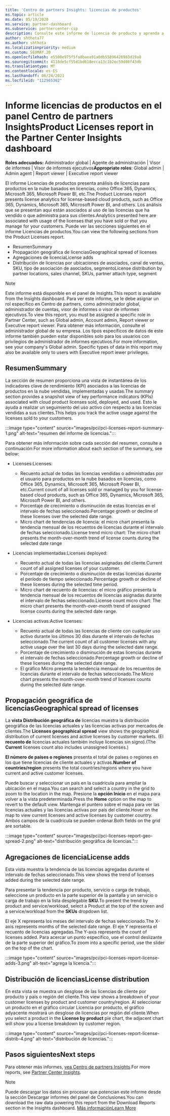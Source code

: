 ```yaml
---
title: 'Centro de partners Insights: licencias de productos'
ms.topic: article
ms.date: 05/19/2020
ms.service: partner-dashboard
ms.subservice: partnercenter-csp
description: Consulte este informe de licencia de producto y aprenda a mejorar con los productos en la nube basados en licencias que vende o administra para sus clientes.
author: shthota77
ms.author: shthota
ms.localizationpriority: medium
ms.custom: SEOMAY.20
ms.openlocfilehash: e5500e975f5fa8baea91a0db55896426983d19a8
ms.sourcegitcommit: 4118de5cf55d1bd618ecca13c1b2ec59d80f43db
ms.translationtype: MT
ms.contentlocale: es-ES
ms.lasthandoff: 06/24/2021
ms.locfileid: "112565362"
---
```

# <a name="product-licenses-report-in-the-partner-center-insights-dashboard"></a><span data-ttu-id="4705e-103">Informe licencias de productos en el panel Centro de partners Insights</span><span class="sxs-lookup"><span data-stu-id="4705e-103">Product Licenses report in the Partner Center Insights dashboard</span></span>

<span data-ttu-id="4705e-104">**Roles adecuados:** Administrador global | Agente de administración | Visor de informes | Visor de informes ejecutivos</span><span class="sxs-lookup"><span data-stu-id="4705e-104">**Appropriate roles**: Global admin | Admin agent | Report viewer | Executive report viewer</span></span>

<span data-ttu-id="4705e-105">El informe Licencias de productos presenta análisis de licencias para productos en la nube basados en licencias, como Office 365, Dynamics, Microsoft 365, Microsoft Power BI, etc.</span><span class="sxs-lookup"><span data-stu-id="4705e-105">The Product Licenses report presents license analytics for license-based cloud products, such as Office 365, Dynamics, Microsoft 365, Microsoft Power BI, and others.</span></span> <span data-ttu-id="4705e-106">Los análisis que se presentan aquí están asociados al uso de las licencias que ha vendido o que administra para sus clientes.</span><span class="sxs-lookup"><span data-stu-id="4705e-106">Analytics presented here are associated with usage of the licenses that you have sold or that you manage for your customers.</span></span> <span data-ttu-id="4705e-107">Puede ver las secciones siguientes en el informe Licencias de productos.</span><span class="sxs-lookup"><span data-stu-id="4705e-107">You can view the following sections from the Product Licenses report.</span></span>

- <span data-ttu-id="4705e-108">Resumen</span><span class="sxs-lookup"><span data-stu-id="4705e-108">Summary</span></span>
- <span data-ttu-id="4705e-109">Propagación geográfica de licencias</span><span class="sxs-lookup"><span data-stu-id="4705e-109">Geographical spread of licenses</span></span>
- <span data-ttu-id="4705e-110">Agregaciones de licencia</span><span class="sxs-lookup"><span data-stu-id="4705e-110">License adds</span></span>
- <span data-ttu-id="4705e-111">Distribución de licencias por ubicaciones de asociados, canal de ventas, SKU, tipo de asociación de asociados, segmento</span><span class="sxs-lookup"><span data-stu-id="4705e-111">License distribution by partner locations, sales channel, SKUs, partner attach type, segment</span></span>

 > [!NOTE]
 > <span data-ttu-id="4705e-112">Este informe está disponible en el panel de Insights.</span><span class="sxs-lookup"><span data-stu-id="4705e-112">This report is available from the Insights dashboard.</span></span> <span data-ttu-id="4705e-113">Para ver este informe, se le debe asignar un rol específico en Centro de partners, como administrador global, administrador de cuentas, visor de informes o visor de informes ejecutivos.</span><span class="sxs-lookup"><span data-stu-id="4705e-113">To view this report, you must be assigned a specific role in Partner Center, such as Global admin, Account admin, Report viewer or Executive report viewer.</span></span> <span data-ttu-id="4705e-114">Para obtener más información, consulte el administrador global de su empresa. Los tipos específicos de datos de este informe también pueden estar disponibles solo para los usuarios con privilegios de administrador de informes ejecutivos.</span><span class="sxs-lookup"><span data-stu-id="4705e-114">For more information, see your company's Global admin. Specific types of data in this report may also be available only to users with Executive report iewer privileges.</span></span>

## <a name="summary"></a><span data-ttu-id="4705e-115">Resumen</span><span class="sxs-lookup"><span data-stu-id="4705e-115">Summary</span></span>

<span data-ttu-id="4705e-116">La sección de resumen proporciona una vista de instantánea de los indicadores clave de rendimiento (KPI) asociados a las licencias de productos en la nube vendidas, implementadas y usadas.</span><span class="sxs-lookup"><span data-stu-id="4705e-116">The summary section provides a snapshot view of key performance indicators (KPIs) associated with cloud product licenses sold, deployed, and used.</span></span> <span data-ttu-id="4705e-117">Esto le ayuda a realizar un seguimiento del uso activo con respecto a las licencias vendidas a sus clientes.</span><span class="sxs-lookup"><span data-stu-id="4705e-117">This helps you track the active usage against the licenses sold to your customers.</span></span>

:::image type="content" source="images/pci/pci-licenses-report-summary-1.png" alt-text="resumen del informe de licencias.":::

<span data-ttu-id="4705e-119">Para obtener más información sobre cada sección del resumen, consulte a continuación:</span><span class="sxs-lookup"><span data-stu-id="4705e-119">For more information about each section of the summary, see below:</span></span>

- <span data-ttu-id="4705e-120">Licenses:</span><span class="sxs-lookup"><span data-stu-id="4705e-120">Licenses:</span></span> 
  - <span data-ttu-id="4705e-121">Recuento actual de todas las licencias vendidas o administradas por el usuario para productos en la nube basados en licencias, como Office 365, Dynamics, Microsoft 365, Microsoft Power BI, etc.</span><span class="sxs-lookup"><span data-stu-id="4705e-121">Current count of all licenses sold or managed by you for license-based cloud products, such as Office 365, Dynamics, Microsoft 365, Microsoft Power BI, and others.</span></span>
  - <span data-ttu-id="4705e-122">Porcentaje de crecimiento o disminución de estas licencias en el intervalo de fechas seleccionado.</span><span class="sxs-lookup"><span data-stu-id="4705e-122">Percentage growth or decline of these licenses over the selected date range.</span></span>
  - <span data-ttu-id="4705e-123">Micro chart de tendencias de licencia: el micro chart presenta la tendencia mensual de los recuentos de licencias durante el intervalo de fechas seleccionado.</span><span class="sxs-lookup"><span data-stu-id="4705e-123">License trend micro chart: The micro chart presents the month-over-month trend of license counts during the selected date range</span></span>

- <span data-ttu-id="4705e-124">Licencias implementadas:</span><span class="sxs-lookup"><span data-stu-id="4705e-124">Licenses deployed:</span></span>
  - <span data-ttu-id="4705e-125">Recuento actual de todas las licencias asignadas del cliente.</span><span class="sxs-lookup"><span data-stu-id="4705e-125">Current count of all assigned licenses of your customer.</span></span>
  - <span data-ttu-id="4705e-126">Porcentaje de crecimiento o disminución de estas licencias durante el período de tiempo seleccionado.</span><span class="sxs-lookup"><span data-stu-id="4705e-126">Percentage growth or decline of these licenses during the selected time period.</span></span>
  - <span data-ttu-id="4705e-127">Micro chart de recuento de licencias: el micro gráfico presenta la tendencia mensual de los recuentos de licencias asignadas durante el intervalo de fechas seleccionado.</span><span class="sxs-lookup"><span data-stu-id="4705e-127">License count micro chart: The micro chart presents the month-over-month trend of assigned license counts during the selected date range.</span></span>

- <span data-ttu-id="4705e-128">Licencias activas:</span><span class="sxs-lookup"><span data-stu-id="4705e-128">Active licenses:</span></span> 
  - <span data-ttu-id="4705e-129">Recuento actual de todas las licencias de cliente con cualquier uso activo durante los últimos 30 días durante el intervalo de fechas seleccionado.</span><span class="sxs-lookup"><span data-stu-id="4705e-129">The current count of all customer licenses with any active usage over the last 30 days during the selected date range.</span></span>
  - <span data-ttu-id="4705e-130">Porcentaje de crecimiento o disminución de estas licencias durante el intervalo de fechas seleccionado.</span><span class="sxs-lookup"><span data-stu-id="4705e-130">Percentage growth or decline of these licenses during the selected date range.</span></span>
  - <span data-ttu-id="4705e-131">El gráfico Micro presenta la tendencia mensual de los recuentos de licencias durante el intervalo de fechas seleccionado.</span><span class="sxs-lookup"><span data-stu-id="4705e-131">The Micro chart presents the month-over-month trend of licenses counts during the selected date range.</span></span>

## <a name="geographical-spread-of-licenses"></a><span data-ttu-id="4705e-132">Propagación geográfica de licencias</span><span class="sxs-lookup"><span data-stu-id="4705e-132">Geographical spread of licenses</span></span>

<span data-ttu-id="4705e-133">La **vista Distribución geográfica de** licencias muestra la distribución geográfica de las licencias actuales y las licencias activas por mercados de clientes.</span><span class="sxs-lookup"><span data-stu-id="4705e-133">The **Licenses geographical spread** view shows the geographical distribution of current licenses and active licenses by customer markets.</span></span> <span data-ttu-id="4705e-134">(El **recuento de** licencias actuales también incluye licencias sin signo).</span><span class="sxs-lookup"><span data-stu-id="4705e-134">(The **Current** licenses count also includes unassigned licenses.)</span></span>

<span data-ttu-id="4705e-135">**El número de países o regiones** presenta el total de países o regiones en los que tiene licencias de cliente actuales y activas.</span><span class="sxs-lookup"><span data-stu-id="4705e-135">**Number of countries/region** presents the total countries/regions where you have current and active customer licenses.</span></span>

<span data-ttu-id="4705e-136">Puede buscar y seleccionar un país en la cuadrícula para ampliar la ubicación en el mapa.</span><span class="sxs-lookup"><span data-stu-id="4705e-136">You can search and select a country in the grid to zoom to the location in the map.</span></span> <span data-ttu-id="4705e-137">Presione la **opción Inicio** en el mapa para volver a la vista predeterminada.</span><span class="sxs-lookup"><span data-stu-id="4705e-137">Press the **Home** option on the map to revert to the default view.</span></span> <span data-ttu-id="4705e-138">Mantenga el puntero sobre el mapa para ver las licencias actuales y las licencias activas por país del cliente.</span><span class="sxs-lookup"><span data-stu-id="4705e-138">Hover on the map to view current licenses and active licenses by customer country.</span></span> <span data-ttu-id="4705e-139">Ambos campos de la cuadrícula se pueden ordenar.</span><span class="sxs-lookup"><span data-stu-id="4705e-139">Both fields on the grid are sortable.</span></span>

:::image type="content" source="images/pci/pci-licenses-report-geo-spread-2.png" alt-text="distribución geográfica de licencias.":::

## <a name="license-adds"></a><span data-ttu-id="4705e-141">Agregaciones de licencia</span><span class="sxs-lookup"><span data-stu-id="4705e-141">License adds</span></span>

<span data-ttu-id="4705e-142">Esta vista muestra la tendencia de las licencias agregadas durante el intervalo de fechas seleccionado.</span><span class="sxs-lookup"><span data-stu-id="4705e-142">This view shows the trend of licenses added during the selected date range.</span></span> 

<span data-ttu-id="4705e-143">Para presentar la tendencia por producto, servicio o carga de trabajo, seleccione un producto en la parte superior de la pantalla y un servicio o carga de trabajo en la lista desplegable **SKU.**</span><span class="sxs-lookup"><span data-stu-id="4705e-143">To present the trend by product and service/workload, select a Product at the top of the screen and a service/workload from the **SKUs** dropdown list.</span></span>

<span data-ttu-id="4705e-144">El eje X representa los meses del intervalo de fechas seleccionado.</span><span class="sxs-lookup"><span data-stu-id="4705e-144">The X-axis represents months of the selected date range.</span></span> <span data-ttu-id="4705e-145">El eje Y representa el recuento de licencias agregadas.</span><span class="sxs-lookup"><span data-stu-id="4705e-145">The Y-axis represents the count of licenses added.</span></span> <span data-ttu-id="4705e-146">Para acercar un punto específico, use el control deslizante de la parte superior del gráfico.</span><span class="sxs-lookup"><span data-stu-id="4705e-146">To zoom into a specific period, use the slider on the top of the chart.</span></span>

:::image type="content" source="images/pci/pci-licenses-report-license-adds-3.png" alt-text="agrega la licencia.":::

## <a name="license-distribution"></a><span data-ttu-id="4705e-148">Distribución de licencias</span><span class="sxs-lookup"><span data-stu-id="4705e-148">License distribution</span></span>

<span data-ttu-id="4705e-149">En esta vista se muestra un desglose de las licencias de cliente por producto y país o región del cliente.</span><span class="sxs-lookup"><span data-stu-id="4705e-149">This view shows a breakdown of your customer licenses by product and customer country/region.</span></span> <span data-ttu-id="4705e-150">Al seleccionar un producto  en el gráfico circular Licencia por producto, el gráfico adyacente mostrará un desglose de licencias por región del cliente.</span><span class="sxs-lookup"><span data-stu-id="4705e-150">When you select a product in the **License by product** pie chart, the adjacent chart will show you a license breakdown by customer region.</span></span>

:::image type="content" source="images/pci/pci-licenses-report-license-distrib-4.png" alt-text="distribución de licencias.":::

## <a name="next-steps"></a><span data-ttu-id="4705e-152">Pasos siguientes</span><span class="sxs-lookup"><span data-stu-id="4705e-152">Next steps</span></span>

<span data-ttu-id="4705e-153">Para obtener más informes, [vea Centro de partners Insights](partner-center-insights.md).</span><span class="sxs-lookup"><span data-stu-id="4705e-153">For more reports, see [Partner Center Insights](partner-center-insights.md).</span></span>

>[!NOTE] 
> <span data-ttu-id="4705e-154">Puede descargar los datos sin procesar que potencian este informe desde la sección Descargar informes del panel de Conclusiones.</span><span class="sxs-lookup"><span data-stu-id="4705e-154">You can download the raw data powering this report from the Download Reports section in the Insights dashboard.</span></span> [<span data-ttu-id="4705e-155">Más información</span><span class="sxs-lookup"><span data-stu-id="4705e-155">Learn More</span></span>](pci-download-reports.md)
